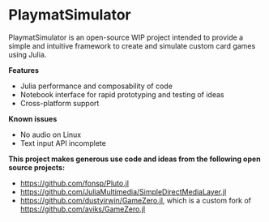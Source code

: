 # PlaymatSimulator

PlaymatSimulator is an open-source WIP project intended to provide a simple and intuitive framework to create and simulate custom card games using Julia.

__Features__
- Julia performance and composability of code
- Notebook interface for rapid prototyping and testing of ideas
- Cross-platform support

__Known issues__
- No audio on Linux
- Text input API incomplete

**This project makes generous use code and ideas from the following open source projects:**
- https://github.com/fonsp/Pluto.jl
- https://github.com/JuliaMultimedia/SimpleDirectMediaLayer.jl
- https://github.com/dustyirwin/GameZero.jl, which is a custom fork of https://github.com/aviks/GameZero.jl
